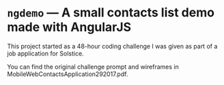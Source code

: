 # `ngdemo` — A small contacts list demo made with AngularJS

This project started as a 48-hour coding challenge I was given as part of a job application for Solstice.

You can find the original challenge prompt and wireframes in MobileWebContactsApplication292017.pdf.